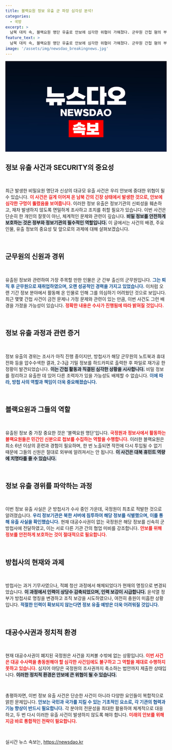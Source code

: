 ```yaml
---
title: 블랙요원 정보 유출 군 파장 심각성 분석!
categories:
  - 국방
excerpt: >
  남북 대치 속, 블랙요원 명단 유출로 안보에 심각한 위협이 가해졌다. 군무원 간첩 혐의 부각 속, 배후 및 구체적 수사 결과가 주목받고 있다.
feature_text: >
  남북 대치 속, 블랙요원 명단 유출로 안보에 심각한 위협이 가해졌다. 군무원 간첩 혐의 부각 속, 배후 및 구체적 수사 결과가 주목받고 있다.
image: '/assets/img/newsdao_breakingnews.jpg'
---
```


<p><img src="/assets/img/newsdao_breakingnews.jpg" alt="pcversion 속보" /></p>

<h2 data-ke-size="size26">정보 유출 사건과 SECURITY의 중요성</h2>

<p data-ke-size="size16">&nbsp;</p>

<p>최근 발생한 비밀요원 명단과 신상의 대규모 유출 사건은 우리 안보에 중대한 위협이 될 수 있습니다. <b><span style="color: #ee2323;">이 사건은 길게 이어져 온 남북 간의 긴장 상태에서 발생한 것으로, 안보에 심각한 구멍이 뚫렸음을 보여줍니다.</span></b> 이러한 정보 유출은 정보기관의 신뢰성을 훼손하고, 재차 발생하지 않도록 면밀하게 조사하고 조치를 취할 필요가 있습니다. 이번 사건은 단순히 한 개인의 잘못이 아닌, 체계적인 문제와 관련이 깊습니다. <b><span style="background-color: #21538527;">비밀 정보를 안전하게 보호하는 것은 정부와 정보기관의 필수적인 역할입니다.</span></b> 이 글에서는 사건의 배경, 주요 인물, 유출 정보의 중요성 및 앞으로의 과제에 대해 살펴보겠습니다.</p>

<p data-ke-size="size16">&nbsp;</p>

<h2 data-ke-size="size26">군무원의 신원과 경위</h2>

<p data-ke-size="size16">&nbsp;</p>

<p>유출된 정보와 관련하여 가장 주목할 만한 인물은 군 간부 출신의 군무원입니다. <b><span style="color: #1a5490;">그는 퇴직 후 군무원으로 재취업하였으며, 오랜 성공적인 경력을 가지고 있었습니다.</span></b> 이처럼 오랜 기간 정보 분야에서 활동해 온 인물로 인해 그를 의심하기 어려웠던 것으로 보입니다. 최근 몇몇 간첩 사건이 금전 문제나 가정 문제와 관련이 있는 만큼, 이번 사건도 그런 배경을 가졌을 가능성이 있습니다. <b><span style="color: #ee2323;">정확한 내용은 수사가 진행됨에 따라 밝혀질 것입니다.</span></b></p>

<p data-ke-size="size16">&nbsp;</p>

<h2 data-ke-size="size26">정보 유출 과정과 관련 증거</h2>

<p data-ke-size="size16">&nbsp;</p>

<p>정보 유출의 경위는 조사가 아직 진행 중이지만, 방첩사가 해당 군무원의 노트북과 휴대전화 등을 압수수색한 결과, 2-3급 기밀 정보를 하드카피로 출력한 후 파일로 재가공 한 정황이 발견되었습니다. <b><span style="background-color: #21538527;">이는 간첩 활동과 직결된 심각한 상황을 시사합니다.</span></b> 비밀 정보를 정리하고 유출한 데 있어 다른 조력자가 있을 가능성도 배제할 수 없습니다. <b><span style="color: #1a5490;">이에 따라, 방첩 사의 역할과 책임이 더욱 중요해졌습니다.</span></b></p>

<p data-ke-size="size16">&nbsp;</p>

<h2 data-ke-size="size26">블랙요원과 그들의 역할</h2>

<p data-ke-size="size16">&nbsp;</p>

<p>유출된 정보 중 가장 중요한 것은 '블랙요원 명단'입니다. <b><span style="color: #ee2323;">국정원과 정보사에서 활동하는 블랙요원들은 민간인 신분으로 첩보를 수집하는 역할을 수행합니다.</span></b> 이러한 블랙요원은 최소 6년 이상의 훈련과 경험이 필요하며, 한 번 노출되면 작전에 다시 투입될 수 없기 때문에 그들의 신원은 절대로 외부에 알려져서는 안 됩니다. <b><span style="background-color: #21538527;">이 사건은 대북 휴민트 역량에 치명타를 줄 수 있습니다.</span></b></p>

<p data-ke-size="size16">&nbsp;</p>

<h2 data-ke-size="size26">정보 유출 경위를 파악하는 과정</h2>

<p data-ke-size="size16">&nbsp;</p>

<p>이번 정보 유출 사실은 군 방첩사가 수사 중인 가운데, 국정원이 최초로 적발한 것으로 알려졌습니다. <b><span style="color: #1a5490;">우리 정보기관은 북한 서버에 침투하여 해당 정보를 식별했으며, 이를 통해 유출 사실을 확인했습니다.</span></b> 현재 대공수사권이 없는 국정원은 해당 정보를 신속히 군 방첩사에 전달하였고, 이는 서로 다른 기관 간의 협업 미비를 강조합니다. <b><span style="color: #ee2323;">안보를 위해 정보를 안전하게 보호하는 것이 절대적으로 필요합니다.</span></b></p>

<p data-ke-size="size16">&nbsp;</p>

<h2 data-ke-size="size26">방첩사의 현재와 과제</h2>

<p data-ke-size="size16">&nbsp;</p>

<p>방첩사는 과거 기무사였으나, 적폐 청산 과정에서 해체되었다가 현재의 명칭으로 변경되었습니다. <b><span style="background-color: #21538527;">이 과정에서 인력이 상당수 감축되었으며, 인력 보강이 시급합니다.</span></b> 윤석열 정부가 방첩사로 명칭을 변경하고 조직 보강을 시도하였으나, 여전히 충원이 미흡한 상황입니다. <b><span style="color: #1a5490;">적절한 인력이 확보되지 않는다면 정보 유출 예방은 더욱 어려워질 것입니다.</span></b></p>

<p data-ke-size="size16">&nbsp;</p>

<h2 data-ke-size="size26">대공수사권과 정치적 환경</h2>

<p data-ke-size="size16">&nbsp;</p>

<p>현재 대공수사권이 폐지된 국정원은 사건을 지켜볼 수밖에 없는 상황입니다. <b><span style="color: #ee2323;">이번 사건은 대공 수사력을 총동원해야 할 심각한 사건임에도 불구하고 그 역할을 제대로 수행하지 못하고 있습니다.</span></b> 심지어 야당은 국정원의 조사권까지 축소하는 법안까지 제출한 상태입니다. <b><span style="background-color: #21538527;">이러한 정치적 환경은 안보에 큰 위협이 될 수 있습니다.</span></b></p>

<p data-ke-size="size16">&nbsp;</p>

<p>총평하자면, 이번 정보 유출 사건은 단순한 사건이 아니라 다양한 요인들이 복합적으로 얽힌 문제입니다. <b><span style="color: #1a5490;">안보는 국민과 국가를 지킬 수 있는 기초적인 요소로, 각 기관의 협력과 기능 향상이 반드시 필요합니다.</span></b> 각 분야의 전문성을 최대한 활용하여 체계적으로 대응하고, 두 번 다시 이러한 유출 사건이 발생하지 않도록 해야 합니다. <b><span style="color: #ee2323;">미래의 안보를 위해 지금 바로 통합적인 전략이 필요합니다.</span></b></p>

<p data-ke-size="size16">&nbsp;</p>
실시간 뉴스 속보는, <a href="https://newsdao.kr" rel="dofollow">https://newsdao.kr</a>


